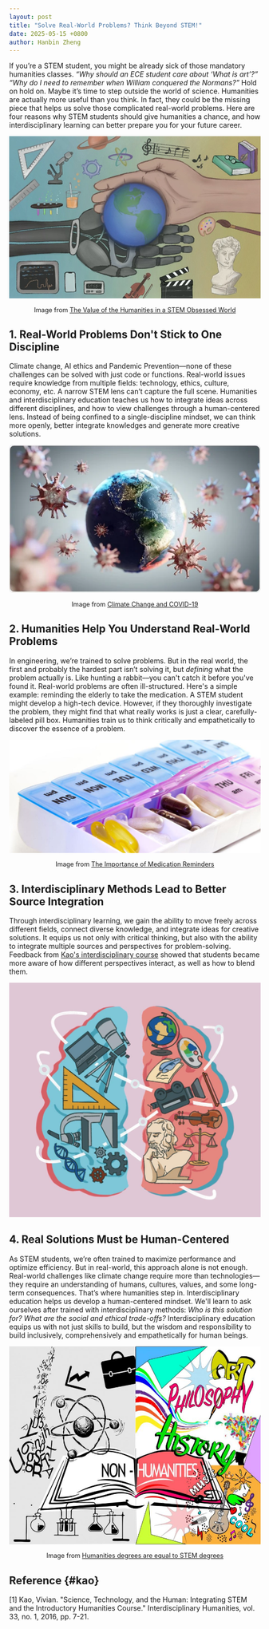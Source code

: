 ```yaml
---
layout: post
title: "Solve Real-World Problems? Think Beyond STEM!"
date: 2025-05-15 +0800
author: Hanbin Zheng
---
```


If you’re a STEM student, you might be already sick of those mandatory humanities classes. *“Why should an ECE student care about ‘What is art’?”* *“Why do I need to remember when William conquered the Normans?”* Hold on hold on. Maybe it’s time to step outside the world of science. Humanities are actually more useful than you think. In fact, they could be the missing piece that helps us solve those complicated real-world problems. Here are four reasons why STEM students should give humanities a chance, and how interdisciplinary learning can better prepare you for your future career. 

<div align="center">
  <img src="/assets/img/2025-05-15-rhet-genre-remix/image4.jpg" style="zoom:80%;" alt="Humanities in STEM image" />
  <p style="font-size:0.9em;">
    Image from <a href="https://highlandpiper-sc.com/1817/interest/the-value-of-the-humanities-in-a-stem-obsessed-world/" target="_blank">
    The Value of the Humanities in a STEM Obsessed World</a>
  </p>
</div>

## 1. Real-World Problems Don't Stick to One Discipline

Climate change, AI ethics and Pandemic Prevention—none of these challenges can be solved with just code or functions. Real-world issues require knowledge from multiple fields: technology, ethics, culture, economy, etc. A narrow STEM lens can’t capture the full scene. Humanities and interdisciplinary education teaches us how to integrate ideas across different disciplines, and how to view challenges through a human-centered lens. Instead of being confined to a single-discipline mindset, we can think more openly, better integrate knowledges and generate more creative solutions.

<div align="center">
  <img src="/assets/img/2025-05-15-rhet-genre-remix/image6.webp" style="zoom:80%;" alt="Climate Changes and COVID-19" />
  <p style="font-size:0.9em;">
    Image from <a href="https://www.news-medical.net/health/Climate-Change-and-COVID-19.aspx" target="_blank">
    Climate Change and COVID-19</a>
  </p>
</div>



## 2. Humanities Help You Understand Real-World Problems

In engineering, we’re trained to solve problems. But in the real world, the first and probably the hardest part isn’t solving it, but *defining* what the problem actually is. Like hunting a rabbit––you can't catch it before you've found it. Real-world problems are often ill-structured. Here's a simple example: reminding the elderly to take the medication. A STEM student might develop a high-tech device. However, if they thoroughly investigate the problem, they might find that what really works is just a clear, carefully-labeled pill box. Humanities train us to think critically and empathetically to discover the essence of a problem.

<div align="center">
  <img src="/assets/img/2025-05-15-rhet-genre-remix/image3.jpg" style="zoom:80%;" alt="Pill Box" />
  <p style="font-size:0.9em;">
    Image from <a href="https://www.homewatchcaregivers.com/blog/caregivers/the-importance-of-medication-reminders/" target="_blank">
    The Importance of Medication Reminders</a>
  </p>
</div>

## 3. Interdisciplinary Methods Lead to Better Source Integration

Through interdisciplinary learning, we gain the ability to move freely across different fields, connect diverse knowledge, and integrate ideas for creative solutions. It equips us not only with critical thinking, but also with the ability to integrate multiple sources and perspectives for problem-solving. Feedback from [Kao's interdisciplinary course](#kao) showed that students became more aware of how different perspectives interact, as well as how to blend them. 

<img src="/assets/img/2025-05-15-rhet-genre-remix/image2.jpeg" style="zoom:50%;" alt="Interdisciplinary teamwork" />

## 4. Real Solutions Must be Human-Centered

As STEM students, we’re often trained to maximize performance and optimize efficiency. But in real-world, this approach alone is not enough. Real-world challenges like climate change require more than technologies—they require an understanding of humans, cultures, values, and some long-term consequences. That’s where humanities step in. Interdisciplinary education helps us develop a human-centered mindset. We'll learn to ask ourselves after trained with interdisciplinary methods: *Who is this solution for? What are the social and ethical trade-offs?* Interdisciplinary education equips us with not just skills to build, but the wisdom and responsibility to build inclusively, comprehensively and empathetically for human beings.

<div align="center">
  <img src="/assets/img/2025-05-15-rhet-genre-remix/image1.jpg" style="zoom:80%;" alt="Illustration of humanities and STEM equality" />
  <p style="font-size:0.9em;">
    Image from <a href="https://ulmhawkeyeonline.com/25706/opinion/humanities-degrees-are-equal-to-stem-degrees/" target="_blank">
    Humanities degrees are equal to STEM degrees</a>
  </p>
</div>



## Reference {#kao}

[1] Kao, Vivian. "Science, Technology, and the Human: Integrating STEM and the Introductory Humanities Course." Interdisciplinary Humanities, vol. 33, no. 1, 2016, pp. 7-21. 
